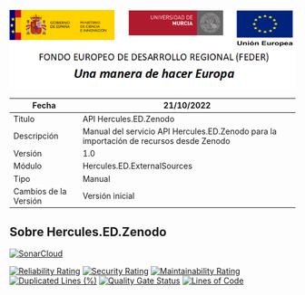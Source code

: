 ![](../../../Docs/media/CabeceraDocumentosMD.png)

| Fecha         | 21/10/2022                                                  |
| ------------- | ------------------------------------------------------------ |
|Titulo|API Hercules.ED.Zenodo| 
|Descripción|Manual del servicio API Hercules.ED.Zenodo para la importación de recursos desde Zenodo|
|Versión|1.0|
|Módulo|Hercules.ED.ExternalSources|
|Tipo|Manual|
|Cambios de la Versión| Versión inicial|

## Sobre Hercules.ED.Zenodo

[![SonarCloud](https://sonarcloud.io/images/project_badges/sonarcloud-white.svg)](https://sonarcloud.io/summary/new_code?id=Hercules.ED.Zenodo)

[![Reliability Rating](https://sonarcloud.io/api/project_badges/measure?project=Hercules.ED.Zenodo&metric=reliability_rating)](https://sonarcloud.io/summary/new_code?id=Hercules.ED.Zenodo)
[![Security Rating](https://sonarcloud.io/api/project_badges/measure?project=Hercules.ED.Zenodo&metric=security_rating)](https://sonarcloud.io/summary/new_code?id=Hercules.ED.Zenodo)
[![Maintainability Rating](https://sonarcloud.io/api/project_badges/measure?project=Hercules.ED.Zenodo&metric=sqale_rating)](https://sonarcloud.io/summary/new_code?id=Hercules.ED.Zenodo)
[![Duplicated Lines (%)](https://sonarcloud.io/api/project_badges/measure?project=Hercules.ED.Zenodo&metric=duplicated_lines_density)](https://sonarcloud.io/summary/new_code?id=Hercules.ED.Zenodo)
[![Quality Gate Status](https://sonarcloud.io/api/project_badges/measure?project=Hercules.ED.Zenodo&metric=alert_status)](https://sonarcloud.io/summary/new_code?id=Hercules.ED.Zenodo)
[![Lines of Code](https://sonarcloud.io/api/project_badges/measure?project=Hercules.ED.Zenodo&metric=ncloc)](https://sonarcloud.io/summary/new_code?id=Hercules.ED.Zenodo)

